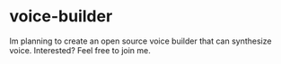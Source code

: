# voice-builder
Im planning to create an open source voice builder that can synthesize voice. Interested? Feel free to join me. 
